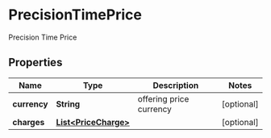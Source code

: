 

# PrecisionTimePrice

Precision Time Price

## Properties

| Name | Type | Description | Notes |
|------------ | ------------- | ------------- | -------------|
|**currency** | **String** | offering price currency |  [optional] |
|**charges** | [**List&lt;PriceCharge&gt;**](PriceCharge.md) |  |  [optional] |



